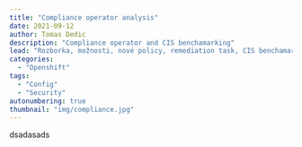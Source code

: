 ```yaml
---
title: "Compliance operator analysis"
date: 2021-09-12
author: Tomas Dedic
description: "Compliance operator and CIS benchamarking"
lead: "Rozborka, možnosti, nové policy, remediation task, CIS benchamarking"
categories:
  - "Openshift"
tags:
  - "Config"
  - "Security"
autonumbering: true
thumbnail: "img/compliance.jpg"
---
```

dsadasads
